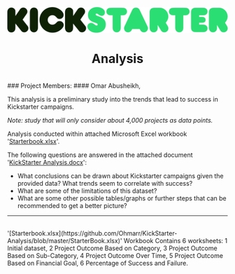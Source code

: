 ![logo](https://github.com/Ohmarr/KickStarter-Analysis/blob/master/static/KickStarterLogo.png "KICKSTARTER LOGO")
<h1 align=center> Analysis </h1> <br>
### Project Members:
#### Omar Abusheikh,

This analysis is a preliminary study into the trends that lead to success in Kickstarter campaigns.  

*Note: study that will only consider about 4,000 projects as data points.*  

Analysis conducted within attached Microsoft Excel workbook '[Starterbook.xlsx](https://github.com/Ohmarr/KickStarter-Analysis/blob/master/StarterBook.xlsx)'.   

The following questions are answered in the attached document '[KickStarter Analysis.docx](https://github.com/Ohmarr/KickStarter-Analysis/blob/master/Kickstarter%20Analysis.docx)':
* What conclusions can be drawn about Kickstarter campaigns given the provided data? What trends seem to correlate with success?
* What are some of the limitations of this dataset?
* What are some other possible tables/graphs or further steps that can be recommended to get a better picture?

-------------------------------------------------------
<br>
'[Starterbook.xlsx](https://github.com/Ohmarr/KickStarter-Analysis/blob/master/StarterBook.xlsx)' Workbook Contains 6 worksheets:
1 Initial dataset,
2 Project Outcome Based on Category,
3 Project Outcome Based on Sub-Category,
4 Project Outcome Over Time,
5 Project Outcome Based on Financial Goal,
6 Percentage of Success and Failure. <br>
